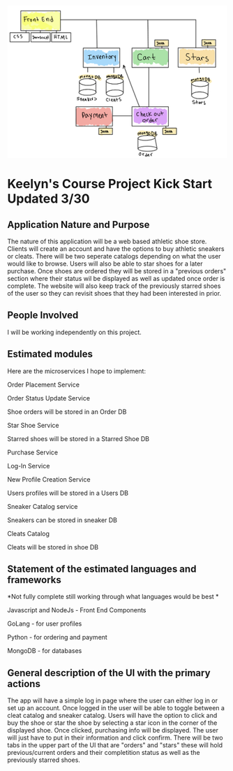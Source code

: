 ![app_plan](./shoe_store_modules.jpg)

# Keelyn's Course Project Kick Start Updated 3/30 

## Application Nature and Purpose
The nature of this application will be a web based athletic shoe store. Clients will create an account and have the options to buy athletic sneakers or cleats. There will be two seperate catalogs depending on what the user would like to browse. Users will also be able to star shoes for a later purchase. Once shoes are ordered they will be stored in a "previous orders" section where their status wil be displayed as well as updated once order is complete. The website will also keep track of the previously starred shoes of the user so they can revisit shoes that they had been interested in prior. 

## People Involved
I will be working independently on this project. 

## Estimated modules
Here are the microservices I hope to implement:

Order Placement Service 

Order Status Update Service

Shoe orders will be stored in an Order DB

Star Shoe Service 

Starred shoes will be stored in a Starred Shoe DB 

Purchase Service 

Log-In Service 

New Profile Creation Service

Users profiles will be stored in a Users DB

Sneaker Catalog service 

Sneakers can be stored in sneaker DB

Cleats Catalog 

Cleats will be stored in shoe DB

## Statement of the estimated languages and frameworks

*Not fully complete still working through what languages would be best *

Javascript and NodeJs - Front End Components

GoLang - for user profiles

Python - for ordering and payment

MongoDB - for databases

## General description of the UI with the primary actions
The app will have a simple log in page where the user can either log in or set up an account. Once logged in the user will be able to toggle between a cleat catalog and sneaker catalog. Users will have the option to click and buy the shoe or star the shoe by selecting a star icon in the corner of the displayed shoe. Once clicked, purchasing info will be displayed. The user will just have to put in their information and click confirm. There will be two tabs in the upper part of the UI that are "orders" and "stars" these will hold previous/current orders and their completition status as well as the previously starred shoes.
